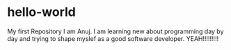 # hello-world
My first Repository
I am Anuj.
I am learning new about programming day by day and trying to shape myslef as a good software developer.
YEAH!!!!!!!!!
